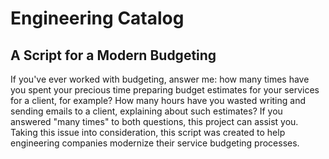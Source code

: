 # Engineering Catalog

## A Script for a Modern Budgeting 

If you've ever worked with budgeting, answer me: how many times have you spent your precious time preparing budget estimates for your services for a client, for example? How many hours have you wasted writing and sending emails to a client, explaining about such estimates? If you answered "many times" to both questions, this project can assist you. Taking this issue into consideration, this script was created to help engineering companies modernize their service budgeting processes.
